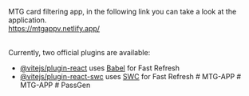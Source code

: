 MTG card filtering app, in the following link you can take a look at the application.
<br>
https://mtgappv.netlify.app/
<br>
<br>

Currently, two official plugins are available:<br>

- [@vitejs/plugin-react](https://github.com/vitejs/vite-plugin-react/blob/main/packages/plugin-react/README.md) uses [Babel](https://babeljs.io/) for Fast Refresh
- [@vitejs/plugin-react-swc](https://github.com/vitejs/vite-plugin-react-swc) uses [SWC](https://swc.rs/) for Fast Refresh
#   M T G - A P P 
 
 #   M T G - A P P 
 
 #   P a s s G e n  
 